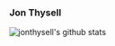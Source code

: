 ### Jon Thysell

![jonthysell's github stats](https://github-readme-stats.vercel.app/api?username=jonthysell&count_private=true&show_icons=true&theme=graywhite)
